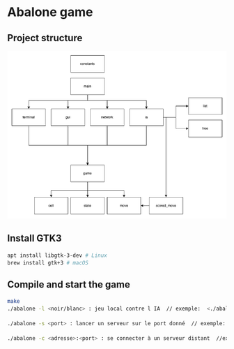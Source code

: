 # Abalone game

## Project structure

![Project structure](structure.png)

## Install GTK3

```bash
apt install libgtk-3-dev # Linux
brew install gtk+3 # macOS
```

## Compile and start the game

```bash
make
./abalone -l <noir/blanc> : jeu local contre l IA  // exemple:  <./abalone -l noir>

./abalone -s <port> : lancer un serveur sur le port donné  // exemple:  <./abalone -c YYYY>

./abalone -c <adresse>:<port> : se connecter à un serveur distant  //exemple:  <./abalone -c XXX.XXX.XXX.XXX:YYYY>
```
